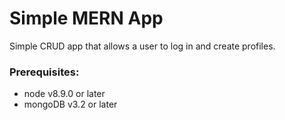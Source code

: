 # Simple MERN App

 Simple CRUD app that allows a user to log in and create profiles.
 
### Prerequisites:

* node v8.9.0 or later
* mongoDB v3.2 or later

